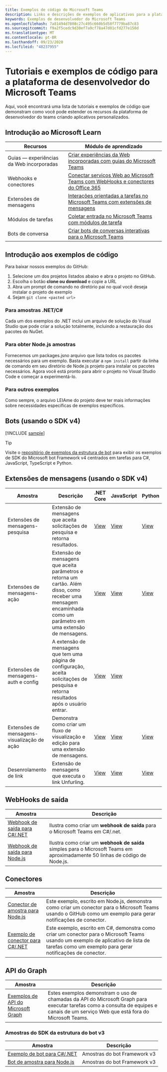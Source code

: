 ```yaml
---
title: Exemplos de código do Microsoft Teams
description: Links e descrições de exemplos de aplicativos para a plataforma de desenvolvedor do Microsoft Teams
keywords: Exemplos de desenvolvedor do Microsoft Teams
ms.openlocfilehash: 7a81494d7808c27c495c660b5d58f7779ba87c83
ms.sourcegitcommit: f9a2f5cedc9d30ef7a9cf78a47d01cfd277e150d
ms.translationtype: MT
ms.contentlocale: pt-BR
ms.lasthandoff: 09/23/2020
ms.locfileid: "48237955"
---
```

# <a name="tutorials-and-code-samples-for-the-microsoft-teams-developer-platform"></a>Tutoriais e exemplos de código para a plataforma de desenvolvedor do Microsoft Teams

Aqui, você encontrará uma lista de tutoriais e exemplos de código que demonstram como você pode estender os recursos da plataforma de desenvolvedor do teams criando aplicativos personalizados.

## <a name="getting-started-with-microsoft-learn"></a>Introdução ao Microsoft Learn

| Recursos| Módulo de aprendizado|
|--------|-------------|
| Guias — experiências da Web incorporadas  |  [Criar experiências da Web incorporadas com guias do Microsoft Teams](https://docs.microsoft.com/learn/modules/embedded-web-experiences/) |
| Webhooks e conectores  |  [Conectar serviços Web ao Microsoft Teams com WebHooks e conectores do Office 365](https://docs.microsoft.com/learn/modules/msteams-webhooks-connectors/) |
|Extensões de mensagens  | [Interações orientadas a tarefas no Microsoft Teams com extensões de mensagens](https://docs.microsoft.com/learn/modules/msteams-messaging-extensions/)  |
| Módulos de tarefas |  [Coletar entrada no Microsoft Teams com módulos de tarefa](https://docs.microsoft.com/learn/modules/msteams-task-modules/) |
| Bots de conversa  | [Criar bots de conversas interativas para o Microsoft Teams](https://docs.microsoft.com/learn/modules/msteams-conversation-bots/)  |

## <a name="getting-started-with-code-samples"></a>Introdução aos exemplos de código

Para baixar nossos exemplos do GitHub:

1. Selecione um dos projetos listados abaixo e abra o projeto no GitHub.
2. Escolha o botão **clone ou download** e copie a URL
3. Abra um prompt de comando no diretório pai no qual você deseja instalar o projeto de exemplo
4. Sejam `git clone <pasted url>`

### <a name="for-netc-samples"></a>Para amostras .NET/C#

Cada um dos exemplos do .NET inclui um arquivo de solução do Visual Studio que pode criar a solução totalmente, incluindo a restauração dos pacotes do NuGet.

### <a name="for-nodejs-samples"></a>Para obter Node.js amostras

Fornecemos um packages.jsno arquivo que lista todos os pacotes necessários para um exemplo. Basta executar a `npm install` partir da linha de comando em seu diretório de Node.js projeto para instalar os pacotes necessários. Agora você está pronto para abrir o projeto no Visual Studio Code e começar a experimentá-lo.

### <a name="for-other-samples"></a>Para outros exemplos

Como sempre, o arquivo LEIAme do projeto deve ter mais informações sobre necessidades específicas de exemplos específicos.

## <a name="bots-using-the-v4-sdk"></a>Bots (usando o SDK v4)

[!INCLUDE [sample](~/includes/bots/teams-bot-samples.md)]

>[!TIP]
>Visite o [repositório de exemplos da estrutura de bot](https://github.com/Microsoft/BotBuilder-Samples) para exibir os exemplos de SDK do Microsoft bot Framework v4 centrados em tarefas para C#, JavaScript, TypeScript e Python.

## <a name="messaging-extensions-using-the-v4-sdk"></a>Extensões de mensagens (usando o SDK v4)

| Amostra | Descrição | .NET Core | JavaScript | Python|
|--------|------------- |---|---|----|
| Extensões de mensagens-pesquisa | Extensão de mensagens que aceita solicitações de pesquisa e retorna resultados. | [View](https://github.com/microsoft/BotBuilder-Samples/tree/main/samples/csharp_dotnetcore/50.teams-messaging-extensions-search) | [View](https://github.com/microsoft/BotBuilder-Samples/tree/main/samples/javascript_nodejs/50.teams-messaging-extensions-search) | [View](https://github.com/microsoft/BotBuilder-Samples/tree/main/samples/python/50.teams-messaging-extension-search) |
| Extensões de mensagens-ação | Extensão de mensagens que aceita parâmetros e retorna um cartão. Além disso, como receber uma mensagem encaminhada como um parâmetro em uma extensão de mensagens. | [View](https://github.com/microsoft/BotBuilder-Samples/tree/main/samples/csharp_dotnetcore/51.teams-messaging-extensions-action) | [View](https://github.com/microsoft/BotBuilder-Samples/tree/main/samples/javascript_nodejs/51.teams-messaging-extensions-action) | [View](https://github.com/microsoft/BotBuilder-Samples/tree/main/samples/python/51.teams-messaging-extensions-action) |
| Extensões de mensagens-auth e config | A extensão de mensagens que tem uma página de configuração, aceita solicitações de pesquisa e retorna resultados após o usuário entrar. | [View](https://github.com/microsoft/BotBuilder-Samples/tree/main/samples/csharp_dotnetcore/52.teams-messaging-extensions-search-auth-config) | [View](https://github.com/microsoft/BotBuilder-Samples/tree/main/samples/javascript_nodejs/52.teams-messaging-extensions-search-auth-config) |
| Extensões de mensagens-visualização de ação | Demonstra como criar um fluxo de visualização e edição para uma extensão de mensagens. | [View](https://github.com/microsoft/BotBuilder-Samples/tree/main/samples/csharp_dotnetcore/53.teams-messaging-extensions-action-preview) | [View](https://github.com/microsoft/BotBuilder-Samples/tree/main/samples/javascript_nodejs/53.teams-messaging-extensions-action-preview) | [View](https://github.com/microsoft/BotBuilder-Samples/tree/main/samples/python/53.teams-messaging-extensions-action-preview) |
| Desenrolamento de link | Extensão de mensagens que executa o link Unfurling. | [View](https://github.com/microsoft/BotBuilder-Samples/tree/main/samples/csharp_dotnetcore/55.teams-link-unfurling) | [View](https://github.com/microsoft/BotBuilder-Samples/tree/main/samples/javascript_nodejs/55.teams-link-unfurling) | [View](https://github.com/microsoft/BotBuilder-Samples/tree/main/samples/python/55.teams-link-unfurling) |


## <a name="outgoing-webhooks"></a>WebHooks de saída

| Amostra | Descrição
|--------|-------------
| [Webhook de saída para C#/.NET](https://github.com/OfficeDev/microsoft-teams-sample-outgoing-webhook) | Ilustra como criar um **webhook de saída** para o Microsoft Teams em C#/.net.
| [Webhook de saída para Node.js](https://github.com/OfficeDev/msteams-samples-outgoing-webhook-nodejs) | Ilustra como criar um **webhook de saída** simples para o Microsoft Teams em aproximadamente 50 linhas de código de Node.js.

## <a name="connectors"></a>Conectores

| Amostra | Descrição
|--------|-------------
| [Conector de amostra para Node.js](https://github.com/OfficeDev/microsoft-teams-sample-connector-nodejs) | Este exemplo, escrito em Node.js, demonstra como criar um conector para o Microsoft Teams usando o GitHub como um exemplo para gerar notificações de conector.
| [Exemplo de conector para C#/.NET](https://github.com/OfficeDev/microsoft-teams-sample-connector-csharp) | Este exemplo, escrito em C#, demonstra como criar um conector para o Microsoft Teams usando um exemplo de aplicativo de lista de tarefas como um exemplo para gerar notificações de conector.

## <a name="graph-api"></a>API do Graph

| Amostra | Descrição
|--------|-------------
| [Exemplos de API do Microsoft Graph](https://github.com/OfficeDev/microsoft-teams-sample-graph) | Estes exemplos demonstram o uso de chamadas da API do Microsoft Graph para executar tarefas como a consulta de equipes e canais de um serviço Web que está fora do Microsoft Teams.

### <a name="bot-framework-sdk-v3-samples"></a>Amostras do SDK da estrutura do bot v3

| Amostra | Descrição |
|--------|------------- |
| [Exemplo de bot para C#/.NET](https://github.com/OfficeDev/BotBuilder-MicrosoftTeams/tree/master/CSharp/Samples/Microsoft.Bot.Connector.Teams.SampleBot) | Amostras do bot Framework v3|
| [Bot de amostra para Node.js](https://github.com/OfficeDev/BotBuilder-MicrosoftTeams/tree/master/Node/samples) | Amostras do bot Framework v3 |
